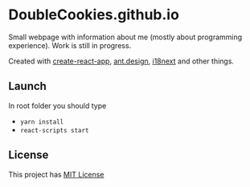 # DoubleCookies.github.io

Small webpage with information about me (mostly about programming experience). Work is still in progress.

Created with [create-react-app](https://github.com/facebook/create-react-app), [ant.design](https://ant.design/), [i18next](https://www.i18next.com/) and other things.

## Launch
In root folder you should type
- `yarn install`
- `react-scripts start`

## License
This project has [MIT License](https://opensource.org/licenses/MIT)